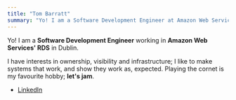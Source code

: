```yaml
---
title: "Tom Barratt"
summary: "Yo! I am a Software Development Engineer at Amazon Web Services, Full Stack Contract Web Developer, and Cornet Player from the North East of England."
---
```


Yo! I am a **Software Development Engineer** working in **Amazon Web Services' RDS** in Dublin.

I have interests in ownership, visibility and infrastructure; I like to make systems that work, and show they work as, expected. Playing the cornet is my favourite hobby; **let's jam**.

 - [LinkedIn](https://linkedin.com/in/thomas1151)

